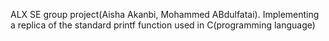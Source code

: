 ALX SE group project(Aisha Akanbi, Mohammed ABdulfatai). Implementing a replica of the standard printf function used in C(programming language)
